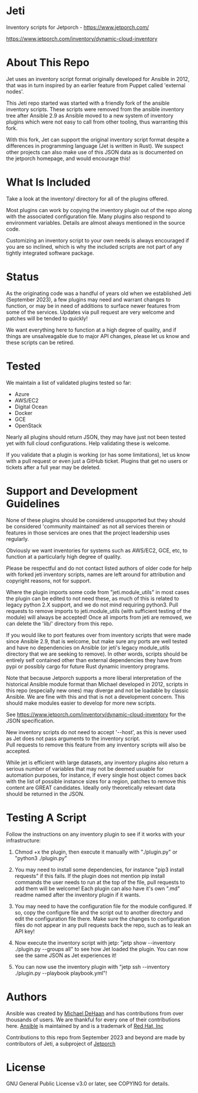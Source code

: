 Jeti
====

Inventory scripts for Jetporch - https://www.jetporch.com/

https://www.jetporch.com/inventory/dynamic-cloud-inventory

About This Repo
===============

Jet uses an inventory script format originally developed for Ansible in 2012, that was in turn inspired by an earlier feature from Puppet
called 'external nodes'.

This Jeti repo started was started with a friendly fork of the ansible inventory scripts. These scripts were removed from the ansible inventory tree after Ansible 2.9
as Ansible moved to a new system of inventory plugins which were not easy to call from other tooling, thus warranting this fork.

With this fork, Jet can support the original inventory script format despite a differences in programming language (Jet is written in Rust). 
We suspect other projects can also make use of this JSON data as is documented on the jetporch homepage, and would encourage this!

What Is Included
================

Take a look at the inventory/ directory for all of the plugins offered.  

Most plugins can work by copying the inventory plugin out of the repo
along with the associated configuration file. Many plugins also respond to environment variables. Details are almost always mentioned
in the source code.

Customizing an inventory script to your own needs is always encouraged if you are so inclined, which is why the included scripts are not part of any 
tightly integrated software package.

Status
======

As the originating code was a handful of years old when we established Jeti (September 2023), a few plugins may need and warrant changes to function, 
or may be in need of additions to surface newer features from some of the services.  Updates via pull request are very welcome and patches will be tended to quickly!

We want everything here to function at a high degree of quality, and if things are unsalveagable due to major
API changes, please let us know and these scripts can be retired.

Tested
======

We maintain a list of validated plugins tested so far:

* Azure
* AWS/EC2
* Digital Ocean
* Docker
* GCE
* OpenStack

Nearly all plugins should return JSON, they may have just not been tested
yet with full cloud configurations. Help validating these is welcome.

If you validate that a plugin is working (or has some limitations), let us know with a pull request or even just a GitHub ticket.  Plugins that get no users
or tickets after a full year may be deleted.

Support and Development Guidelines
==================================

None of these plugins should be considered unsupported but they should be considered 'community maintained' as not all services therein
or features in those services are ones that the project leadership uses regularly.

Obviously we want inventories for systems such as AWS/EC2, GCE, etc, to function at a particularly high degree of quality.

Please be respectful and do not contact listed authors of older code
for help with forked jeti inventory scripts, names are left around for attribution and copyright reasons, not for support.

Where the plugin imports some code from "jeti.module_utils" in most cases the plugin can be edited to not need these, as much of this
is related to legacy python 2.X support, and we do not mind requiring python3.  Pull requests to remove imports to jeti.module_utils
(with sufficient testing of the module) will always be accepted! Once all imports from jeti are removed, we can delete
the 'lib/' directory from this repo.

If you would like to port features over from inventory scripts that were made since Ansible 2.9, that is welcome, but make sure
any ports are well tested and have no dependencies on Ansible (or jeti's legacy module_utils directory that we are seeking to remove).
In other words, scripts should be entirely self contained other than external dependencies they have from pypi or possibly cargo for
future Rust dynamic inventory programs.

Note that because Jetporch supports a more liberal interpretation of the historical Ansible module format than Michael developed
in 2012, scripts in this repo (especially new ones) may diverge and not be loadable by classic Ansible. 
We are fine with this and that is not a development concern. This should make modules easier to develop for more new scripts.

See https://www.jetporch.com/inventory/dynamic-cloud-inventory for the JSON specification.

New inventory scripts do not need to accept '--host', as this is never used as Jet does not pass arguments to the inventory script.  
Pull requests to remove this feature from any inventory scripts will also be accepted.

While jet is efficient with large datasets, any inventory plugins also return a serious number of variables that may not be deemed usuable for automation purposes, for instance,
if every single host object comes back with the list of possible instance sizes for a region, patches to remove this content are
GREAT candidates. Ideally only theoretically relevant data should be returned in the JSON.

Testing A Script
================

Follow the instructions on any inventory plugin to see if it works with your infrastructure:

1) Chmod +x the plugin, then execute it manually with "./plugin.py" or "python3 ./plugin.py"

2) You may need to install some dependencies, for instance "pip3 install requests" if this fails.  If the plugin does not mention
pip install commands the user needs to run at the top of the file, pull requests to add them will be welcome! Each plugin can
also have it's own ".md" readme named after the inventory plugin if it wants.

3) You may need to have the configuration file for the module configured.  If so, copy the configure file and the script
out to another directory and edit the configuration file there.  Make sure the changes to configuration files do not
appear in any pull requests back the repo, such as to leak an API key!

4) Now execute the inventory script with jetp: "jetp show --inventory ./plugin.py --groups all" to see how Jet loaded the plugin.
You can now see the same JSON as Jet experiences it!

5) You can now use the inventory plugin with "jetp ssh --inventory ./plugin.py --playbook playbook.yml"!

Authors
=======

Ansible was created by [Michael DeHaan](https://github.com/mpdehaan)
and has contributions from over thousands of users. We are thankful for every one
of their contributions here. [Ansible](https://www.ansible.com) is maintained by and
is a trademark of [Red Hat, Inc](https://www.redhat.com>)

Contributions to this repo from September 2023 and beyond are made by
contributors of Jeti, a subproject of [Jetporch](https://www.jetporch.com)

License
=======

GNU General Public License v3.0 or later, see COPYING for details.



